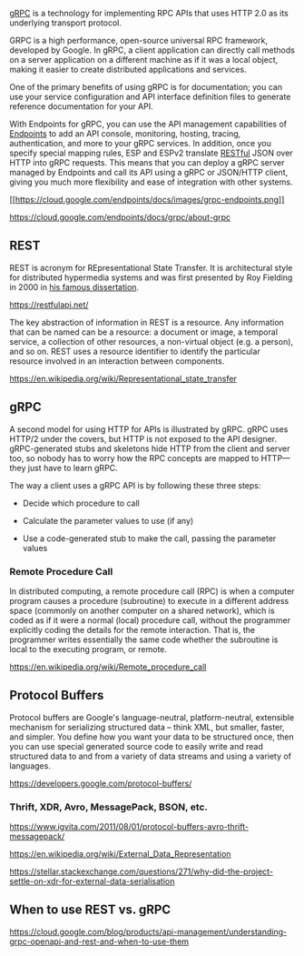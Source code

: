 

[gRPC](https://grpc.io/) is a technology for implementing RPC APIs that uses HTTP 2.0 as its underlying transport protocol. 


GRPC is a high performance, open-source universal RPC framework, developed by Google. In gRPC, a client application can directly call methods on a server application on a different machine as if it was a local object, making it easier to create distributed applications and services.

One of the primary benefits of using gRPC is for documentation; you can use your service configuration and API interface definition files to generate reference documentation for your API. 

With Endpoints for gRPC, you can use the API management capabilities of [Endpoints](Endpoints) to add an API console, monitoring, hosting, tracing, authentication, and more to your gRPC services. In addition, once you specify special mapping rules, ESP and ESPv2 translate [RESTful](https://en.wikipedia.org/wiki/Representational_state_transfer) JSON over HTTP into gRPC requests. This means that you can deploy a gRPC server managed by Endpoints and call its API using a gRPC or JSON/HTTP client, giving you much more flexibility and ease of integration with other systems.

[[https://cloud.google.com/endpoints/docs/images/grpc-endpoints.png]]

https://cloud.google.com/endpoints/docs/grpc/about-grpc


## REST

REST is acronym for REpresentational State Transfer. It is architectural style for distributed hypermedia systems and was first presented by Roy Fielding in 2000 in [his famous dissertation](https://www.ics.uci.edu/~fielding/pubs/dissertation/rest_arch_style.htm).

https://restfulapi.net/

The key abstraction of information in REST is a resource. Any information that can be named can be a resource: a document or image, a temporal service, a collection of other resources, a non-virtual object (e.g. a person), and so on. REST uses a resource identifier to identify the particular resource involved in an interaction between components.



https://en.wikipedia.org/wiki/Representational_state_transfer

## gRPC

A second model for using HTTP for APIs is illustrated by gRPC. gRPC uses HTTP/2 under the covers, but HTTP is not exposed to the API designer. gRPC-generated stubs and skeletons hide HTTP from the client and server too, so nobody has to worry how the RPC concepts are mapped to HTTP—they just have to learn gRPC. 

The way a client uses a gRPC API is by following these three steps:

- Decide which procedure to call

- Calculate the parameter values to use (if any)

- Use a code-generated stub to make the call, passing the parameter values

### Remote Procedure Call

In distributed computing, a remote procedure call (RPC) is when a computer program causes a procedure (subroutine) to execute in a different address space (commonly on another computer on a shared network), which is coded as if it were a normal (local) procedure call, without the programmer explicitly coding the details for the remote interaction. That is, the programmer writes essentially the same code whether the subroutine is local to the executing program, or remote.

https://en.wikipedia.org/wiki/Remote_procedure_call

## Protocol Buffers


Protocol buffers are Google's language-neutral, platform-neutral, extensible mechanism for serializing structured data – think XML, but smaller, faster, and simpler. You define how you want your data to be structured once, then you can use special generated source code to easily write and read structured data to and from a variety of data streams and using a variety of languages.

https://developers.google.com/protocol-buffers/

### Thrift, XDR, Avro, MessagePack, BSON, etc.

https://www.igvita.com/2011/08/01/protocol-buffers-avro-thrift-messagepack/

https://en.wikipedia.org/wiki/External_Data_Representation

https://stellar.stackexchange.com/questions/271/why-did-the-project-settle-on-xdr-for-external-data-serialisation


## When to use REST vs. gRPC

https://cloud.google.com/blog/products/api-management/understanding-grpc-openapi-and-rest-and-when-to-use-them




